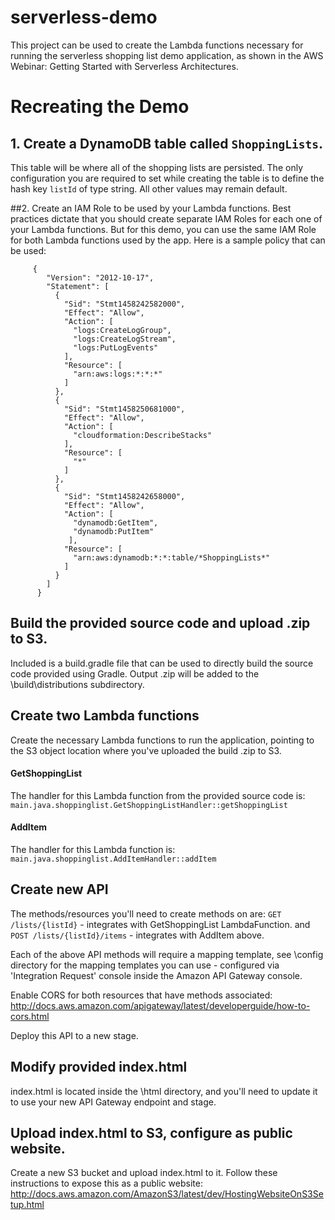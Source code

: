 # serverless-demo

This project can be used to create the Lambda functions necessary for running the serverless shopping list demo application, as shown in the AWS Webinar: Getting Started with Serverless Architectures.

# Recreating the Demo
## 1. Create a DynamoDB table called `ShoppingLists`.
This table will be where all of the shopping lists are persisted. The only configuration you are required to set while creating the table is to define the hash key `listId` of type string.  All other values may remain default.

##2. Create an IAM Role to be used by your Lambda functions.
Best practices dictate that you should create separate IAM Roles for each one of your Lambda functions.  But for this demo, you can use the same IAM Role for both Lambda functions used by the app.  Here is a sample policy that can be used:


         {
    	    "Version": "2012-10-17",
            "Statement": [
              {
            	"Sid": "Stmt1458242582000",
            	"Effect": "Allow",
            	"Action": [
           	   	  "logs:CreateLogGroup",
              	  "logs:CreateLogStream",
                  "logs:PutLogEvents"
                ],
                "Resource": [
                  "arn:aws:logs:*:*:*"
                ]
              },
              {
                "Sid": "Stmt1458250681000",
           	    "Effect": "Allow",
                "Action": [
                  "cloudformation:DescribeStacks"
                ],
                "Resource": [
                  "*"
                ]
        	  },
              {
                "Sid": "Stmt1458242658000",
                "Effect": "Allow",
                "Action": [
                  "dynamodb:GetItem",
                  "dynamodb:PutItem"
                 ],
                "Resource": [
                  "arn:aws:dynamodb:*:*:table/*ShoppingLists*"
                ]
              }
            ]
          }
## Build the provided source code and upload .zip to S3.
Included is a build.gradle file that can be used to directly build the source code provided using Gradle.  Output .zip will be added to the \build\distributions subdirectory.

## Create two Lambda functions
Create the necessary Lambda functions to run the application, pointing to the S3 object location where you've uploaded the build .zip to S3.
#### GetShoppingList
The handler for this Lambda function from the provided source code is:
`main.java.shoppinglist.GetShoppingListHandler::getShoppingList`
#### AddItem
The handler for this Lambda function is:
`main.java.shoppinglist.AddItemHandler::addItem`

## Create new API
The methods/resources you'll need to create methods on are:
`GET /lists/{listId}` - integrates with GetShoppingList LambdaFunction.
and
`POST /lists/{listId}/items` - integrates with AddItem above.

Each of the above API methods will require a mapping template, see \config directory for the mapping templates you can use - configured via 'Integration Request' console inside the Amazon API Gateway console.

Enable CORS for both resources that have methods associated: http://docs.aws.amazon.com/apigateway/latest/developerguide/how-to-cors.html 

Deploy this API to a new stage.

## Modify provided index.html
index.html is located inside the \html directory, and you'll need to update it to use your new API Gateway endpoint and stage.

## Upload index.html to S3, configure as public website.
Create a new S3 bucket and upload index.html to it. Follow these instructions to expose this as a public website:
http://docs.aws.amazon.com/AmazonS3/latest/dev/HostingWebsiteOnS3Setup.html
